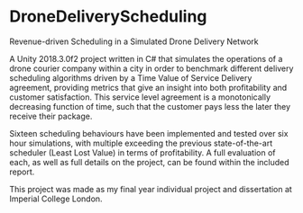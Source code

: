 # DroneDeliveryScheduling
Revenue-driven Scheduling in a Simulated Drone Delivery Network

A Unity 2018.3.0f2 project written in C# that simulates the operations of a drone courier company within a city in order to benchmark different delivery scheduling algorithms driven by a Time Value of Service Delivery agreement, providing metrics that give an insight into both profitability and customer satisfaction. This service level agreement is a monotonically decreasing function of time, such that the customer pays less the later they receive their package.

Sixteen scheduling behaviours have been implemented and tested over six hour simulations, with multiple exceeding the previous state-of-the-art scheduler (Least Lost Value) in terms of profitability. A full evaluation of each, as well as full details on the project, can be found within the included report.

This project was made as my final year individual project and dissertation at Imperial College London.
